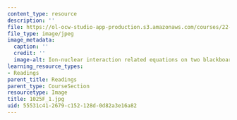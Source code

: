 ```yaml
---
content_type: resource
description: ''
file: https://ol-ocw-studio-app-production.s3.amazonaws.com/courses/22-01-introduction-to-nuclear-engineering-and-ionizing-radiation-fall-2016/55531c412679c152128d0d82a3e16a82_1025F_1.jpg
file_type: image/jpeg
image_metadata:
  caption: ''
  credit: ''
  image-alt: Ion-nuclear interaction related equations on two blackboards.
learning_resource_types:
- Readings
parent_title: Readings
parent_type: CourseSection
resourcetype: Image
title: 1025F_1.jpg
uid: 55531c41-2679-c152-128d-0d82a3e16a82
---
```

